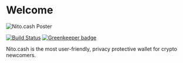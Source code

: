 # Welcome

![Nito.cash Poster](https://nito.cash/poster.jpg?1581239745)

[![Build Status](https://travis-ci.com/modenero/nito-cash.svg?branch=master)](https://travis-ci.com/modenero/nito-cash)
[![Greenkeeper badge](https://badges.greenkeeper.io/modenero/nito-cash.svg)](https://greenkeeper.io/)

Nito.cash is the most user-friendly, privacy protective wallet for crypto newcomers.

